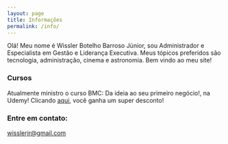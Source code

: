 ```yaml
---
layout: page
title: Informações
permalink: /info/
---
```


Olá! Meu nome é Wissler Botelho Barroso Júnior, sou Administrador e Especialista em Gestão e Liderança Executiva.
Meus tópicos preferidos são tecnologia, administração, cinema e astronomia. Bem vindo ao meu site! 

### Cursos

Atualmente ministro o curso BMC: Da ideia ao seu primeiro negócio!, na Udemy!
Clicando <A href="https://www.udemy.com/bmc-da-ideia-ao-seu-primeiro-negocio/?couponCode=PROMO2019">aqui</A>, você ganha um super desconto!

### Entre em contato:

[wisslerjr@gmail.com](mailto:wisslerjr@gmail.com)

